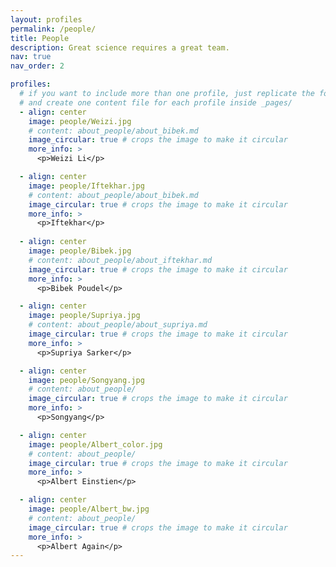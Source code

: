 ```yaml
---
layout: profiles
permalink: /people/
title: People
description: Great science requires a great team.
nav: true
nav_order: 2

profiles:
  # if you want to include more than one profile, just replicate the following block
  # and create one content file for each profile inside _pages/
  - align: center
    image: people/Weizi.jpg
    # content: about_people/about_bibek.md
    image_circular: true # crops the image to make it circular
    more_info: >
      <p>Weizi Li</p>

  - align: center
    image: people/Iftekhar.jpg
    # content: about_people/about_bibek.md
    image_circular: true # crops the image to make it circular
    more_info: >
      <p>Iftekhar</p>
      
  - align: center
    image: people/Bibek.jpg
    # content: about_people/about_iftekhar.md
    image_circular: true # crops the image to make it circular
    more_info: >
      <p>Bibek Poudel</p>

  - align: center
    image: people/Supriya.jpg
    # content: about_people/about_supriya.md
    image_circular: true # crops the image to make it circular
    more_info: >
      <p>Supriya Sarker</p>

  - align: center
    image: people/Songyang.jpg
    # content: about_people/
    image_circular: true # crops the image to make it circular
    more_info: >
      <p>Songyang</p>

  - align: center
    image: people/Albert_color.jpg
    # content: about_people/
    image_circular: true # crops the image to make it circular
    more_info: >
      <p>Albert Einstien</p>

  - align: center
    image: people/Albert_bw.jpg
    # content: about_people/
    image_circular: true # crops the image to make it circular
    more_info: >
      <p>Albert Again</p>
---
```

